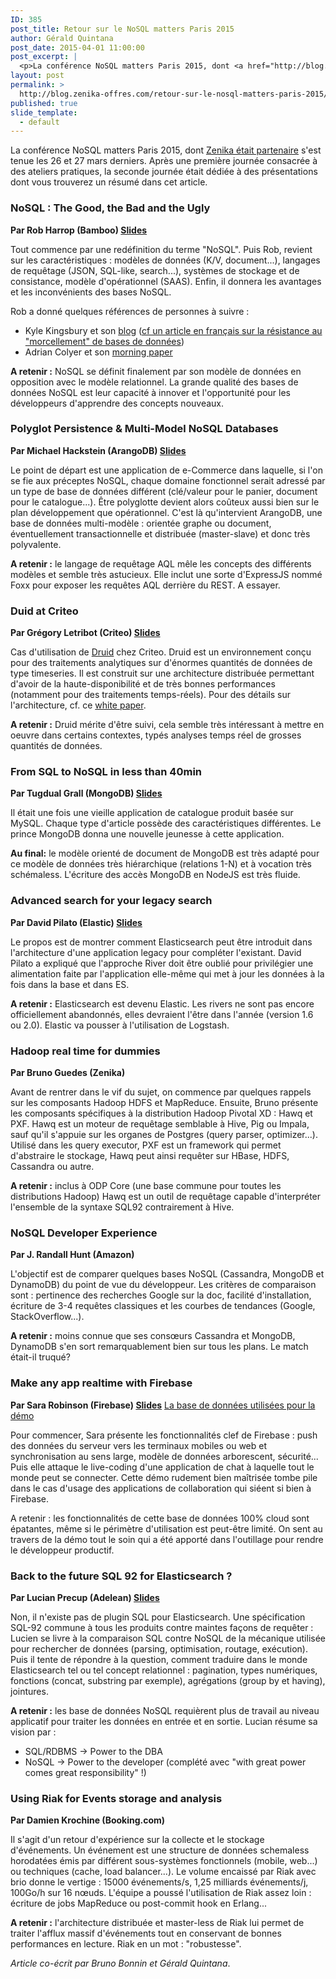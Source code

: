 ```yaml
---
ID: 385
post_title: Retour sur le NoSQL matters Paris 2015
author: Gérald Quintana
post_date: 2015-04-01 11:00:00
post_excerpt: |
  <p>La conférence NoSQL matters Paris 2015, dont <a href="http://blog.zenika.com/index.php?post/2015/02/23/Zenika-Conference-Partner-du-NoSQL-matters-Paris-2015">Zenika était partenaire</a> s'est tenue les 26 et 27 mars derniers. Après une première journée consacrée à des ateliers pratiques, la seconde journée était dédiée à des présentations dont vous trouverez un résumé dans cet article.<br /></p> <p><img src="/public/Al/NoSQLmatters/Nosqlmatters.png" alt="Nosqlmatters.png" style="display:block; margin:0 auto;" /></p>
layout: post
permalink: >
  http://blog.zenika-offres.com/retour-sur-le-nosql-matters-paris-2015/
published: true
slide_template:
  - default
---
```

La conférence NoSQL matters Paris 2015, dont <a href="http://blog.zenika.com/index.php?post/2015/02/23/Zenika-Conference-Partner-du-NoSQL-matters-Paris-2015">Zenika était partenaire</a> s'est tenue les 26 et 27 mars derniers. Après une première journée consacrée à des ateliers pratiques, la seconde journée était dédiée à des présentations dont vous trouverez un résumé dans cet article.

<!--more-->
<h3>NoSQL : The Good, the Bad and the Ugly</h3>
<strong>Par Rob Harrop (Bamboo) <a href="http://t.co/YdtQjmBcmY">Slides</a></strong>

Tout commence par une redéfinition du terme "NoSQL". Puis Rob, revient sur les caractéristiques : modèles de données (K/V, document...), langages de requêtage (JSON, SQL-like, search...), systèmes de stockage et de consistance, modèle d'opérationnel (SAAS). Enfin, il donnera les avantages et les inconvénients des bases NoSQL.

Rob a donné quelques références de personnes à suivre :
<ul>
	<li>Kyle Kingsbury et son <a href="https://aphyr.com/">blog</a> (<a href="http://www.infoq.com/fr/articles/jepsen">cf un article en français sur la résistance au "morcellement" de bases de données</a>)</li>
	<li>Adrian Colyer et son <a href="http://blog.acolyer.org/">morning paper</a></li>
</ul>
<strong>A retenir :</strong> NoSQL se définit finalement par son modèle de données en opposition avec le modèle relationnel. La grande qualité des bases de données NoSQL est leur capacité à innover et l'opportunité pour les développeurs d'apprendre des concepts nouveaux.
<h3>Polyglot Persistence &amp; Multi-Model NoSQL Databases</h3>
<strong>Par Michael Hackstein (ArangoDB) <a href="http://t.co/92EhHjBF9B">Slides</a></strong>

Le point de départ est une application de e-Commerce dans laquelle, si l'on se fie aux préceptes NoSQL, chaque domaine fonctionnel serait adressé par un type de base de données différent (clé/valeur pour le panier, document pour le catalogue...). Être polyglotte devient alors coûteux aussi bien sur le plan développement que opérationnel. C'est là qu'intervient ArangoDB, une base de données multi-modèle : orientée graphe ou document, éventuellement transactionnelle et distribuée (master-slave) et donc très polyvalente.

<strong>A retenir :</strong> le langage de requêtage AQL mêle les concepts des différents modèles et semble très astucieux. Elle inclut une sorte d'ExpressJS nommé Foxx pour exposer les requêtes AQL derrière du REST. A essayer.
<h3>Duid at Criteo</h3>
<strong>Par Grégory Letribot (Criteo) <a href="http://t.co/6We3MVvym2">Slides</a></strong>

Cas d'utilisation de <a href="http://druid.io/">Druid</a> chez Criteo. Druid est un environnement conçu pour des traitements analytiques sur d'énormes quantités de données de type timeseries. Il est construit sur une architecture distribuée permettant d'avoir de la haute-disponibilité et de très bonnes performances (notamment pour des traitements temps-réels). Pour des détails sur l'architecture, cf. ce <a href="http://static.druid.io/docs/druid.pdf">white paper</a>.

<strong>A retenir :</strong> Druid mérite d'être suivi, cela semble très intéressant à mettre en oeuvre dans certains contextes, typés analyses temps réel de grosses quantités de données.
<h3>From SQL to NoSQL in less than 40min</h3>
<strong>Par Tugdual Grall (MongoDB) <a href="http://t.co/iLCboTEUDS">Slides</a></strong>

Il était une fois une vieille application de catalogue produit basée sur MySQL. Chaque type d'article possède des caractéristiques différentes. Le prince MongoDB donna une nouvelle jeunesse à cette application.

<strong>Au final:</strong> le modèle orienté de document de MongoDB est très adapté pour ce modèle de données très hiérarchique (relations 1-N) et à vocation très schémaless. L'écriture des accès MongoDB en NodeJS est très fluide.
<h3>Advanced search for your legacy search</h3>
<strong>Par David Pilato (Elastic) <a href="http://t.co/k1L5EgoBjE">Slides</a></strong>

Le propos est de montrer comment Elasticsearch peut être introduit dans l'architecture d'une application legacy pour compléter l'existant. David Pilato a expliqué que l'approche River doit être oublié pour privilégier une alimentation faite par l'application elle-même qui met à jour les données à la fois dans la base et dans ES.

<strong>A retenir :</strong> Elasticsearch est devenu Elastic. Les rivers ne sont pas encore officiellement abandonnés, elles devraient l'être dans l'année (version 1.6 ou 2.0). Elastic va pousser à l'utilisation de Logstash.
<h3>Hadoop real time for dummies</h3>
<strong>Par Bruno Guedes (Zenika)</strong>

Avant de rentrer dans le vif du sujet, on commence par quelques rappels sur les composants Hadoop HDFS et MapReduce. Ensuite, Bruno présente les composants spécifiques à la distribution Hadoop Pivotal XD : Hawq et PXF. Hawq est un moteur de requêtage semblable à Hive, Pig ou Impala, sauf qu'il s'appuie sur les organes de Postgres (query parser, optimizer...). Utilisé dans les query executor, PXF est un framework qui permet d'abstraire le stockage, Hawq peut ainsi requêter sur HBase, HDFS, Cassandra ou autre.

<strong>A retenir :</strong> inclus à ODP Core (une base commune pour toutes les distributions Hadoop) Hawq est un outil de requêtage capable d'interpréter l'ensemble de la syntaxe SQL92 contrairement à Hive.
<h3>NoSQL Developer Experience</h3>
<strong>Par J. Randall Hunt (Amazon)</strong>

L'objectif est de comparer quelques bases NoSQL (Cassandra, MongoDB et DynamoDB) du point de vue du développeur. Les critères de comparaison sont : pertinence des recherches Google sur la doc, facilité d'installation, écriture de 3-4 requêtes classiques et les courbes de tendances (Google, StackOverflow...).

<strong>A retenir :</strong> moins connue que ses consœurs Cassandra et MongoDB, DynamoDB s'en sort remarquablement bien sur tous les plans. Le match était-il truqué?
<h3>Make any app realtime with Firebase</h3>
<strong>Par Sara Robinson (Firebase) <a href="https://slidee.firebaseapp.com/presentations/nosql-matters">Slides</a></strong> <a href="https://nosql-matters.firebaseio-demo.com/">La base de données utilisées pour la démo</a>

Pour commencer, Sara présente les fonctionnalités clef de Firebase : push des données du serveur vers les terminaux mobiles ou web et synchronisation au sens large, modèle de données arborescent, sécurité... Puis elle attaque le live-coding d'une application de chat à laquelle tout le monde peut se connecter. Cette démo rudement bien maîtrisée tombe pile dans le cas d'usage des applications de collaboration qui siéent si bien à Firebase.

A retenir : les fonctionnalités de cette base de données 100% cloud sont épatantes, même si le périmètre d'utilisation est peut-être limité. On sent au travers de la démo tout le soin qui a été apporté dans l'outillage pour rendre le développeur productif.
<h3>Back to the future SQL 92 for Elasticsearch ?</h3>
<strong>Par Lucian Precup (Adelean) <a href="http://t.co/SbLQVkR2Cc">Slides</a></strong>

Non, il n'existe pas de plugin SQL pour Elasticsearch. Une spécification SQL-92 commune à tous les produits contre maintes façons de requêter : Lucien se livre à la comparaison SQL contre NoSQL de la mécanique utilisée pour rechercher de données (parsing, optimisation, routage, exécution). Puis il tente de répondre à la question, comment traduire dans le monde Elasticsearch tel ou tel concept relationnel : pagination, types numériques, fonctions (concat, substring par exemple), agrégations (group by et having), jointures.

<strong>A retenir :</strong> les base de données NoSQL requièrent plus de travail au niveau applicatif pour traiter les données en entrée et en sortie. Lucian résume sa vision par :
<ul>
	<li>SQL/RDBMS -&gt; Power to the DBA</li>
	<li>NoSQL -&gt; Power to the developer (complété avec "with great power comes great responsibility" !)</li>
</ul>
<h3>Using Riak for Events storage and analysis</h3>
<strong>Par Damien Krochine (Booking.com)</strong>

Il s'agit d'un retour d'expérience sur la collecte et le stockage d'événements. Un événement est une structure de données schemaless horodatées émis par différent sous-systèmes fonctionnels (mobile, web...) ou techniques (cache, load balancer...).
Le volume encaissé par Riak avec brio donne le vertige : 15000 événements/s, 1,25 milliards événements/j, 100Go/h sur 16 nœuds. L'équipe a poussé l'utilisation de Riak assez loin : écriture de jobs MapReduce ou post-commit hook en Erlang...

<strong>A retenir :</strong> l'architecture distribuée et master-less de Riak lui permet de traiter l'afflux massif d'événements tout en conservant de bonnes performances en lecture. Riak en un mot : "robustesse".

<em>Article co-écrit par Bruno Bonnin et Gérald Quintana</em>.